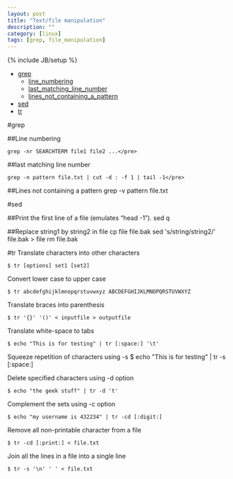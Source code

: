 ```yaml
---
layout: post
title: "Text/file manipulation"
description: ""
category: [linux]
tags: [grep, file_manipulation]
---
```

{% include JB/setup %}

* [grep](#grep)
  * [line_numbering](#line_numbering)
  * [last_matching_line_number](#last_matching_line_number)
  * [lines_not_containing_a_pattern](#lines_not_containing_a_pattern)
* [sed](#sed)
* [tr](#tr)


#grep

##Line numbering

    grep -nr SEARCHTERM file1 file2 ...</pre>

##last matching line number

    grep -n pattern file.txt | cut -d : -f 1 | tail -1</pre>

##Lines not containing a pattern
    grep -v pattern file.txt</pre>


#sed

##Print the first line of a file (emulates “head -1”).
    sed q

##Replace string1 by string2 in file
    cp file file.bak
    sed 's/string/string2/' file.bak > file
    rm file.bak

#tr
Translate characters into other characters

    $ tr [options] set1 [set2]

Convert lower case to upper case

    $ tr abcdefghijklmnopqrstuvwxyz ABCDEFGHIJKLMNOPQRSTUVWXYZ  

Translate braces into parenthesis

    $ tr '{}' '()' < inputfile > outputfile   

Translate white-space to tabs

    $ echo "This is for testing" | tr [:space:] '\t'  

Squeeze repetition of characters using -s
    $ echo "This   is   for    testing" | tr -s [:space:]
      
Delete specified characters using -d option

    $ echo "the geek stuff" | tr -d 't'   

Complement the sets using -c option

    $ echo "my username is 432234" | tr -cd [:digit:]   

Remove all non-printable character from a file

    $ tr -cd [:print:] < file.txt   

Join all the lines in a file into a single line

    $ tr -s '\n' ' ' < file.txt   

